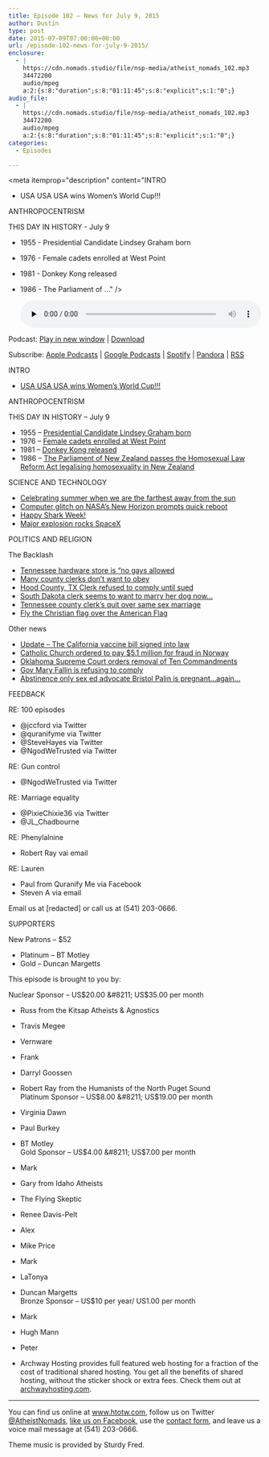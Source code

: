 ```yaml
---
title: Episode 102 – News for July 9, 2015
author: Dustin
type: post
date: 2015-07-09T07:00:00+00:00
url: /episode-102-news-for-july-9-2015/
enclosure:
  - |
    https://cdn.nomads.studio/file/nsp-media/atheist_nomads_102.mp3
    34472200
    audio/mpeg
    a:2:{s:8:"duration";s:8:"01:11:45";s:8:"explicit";s:1:"0";}
audio_file:
  - |
    https://cdn.nomads.studio/file/nsp-media/atheist_nomads_102.mp3
    34472200
    audio/mpeg
    a:2:{s:8:"duration";s:8:"01:11:45";s:8:"explicit";s:1:"0";}
categories:
  - Episodes

---
```

<div itemscope itemtype="http://schema.org/AudioObject">
  <meta itemprop="name" content="Episode 102 &#8211; News for July 9, 2015" />
  
  <meta itemprop="uploadDate" content="2015-07-09T01:00:00-06:00" />
  
  <meta itemprop="encodingFormat" content="audio/mpeg" />
  
  <meta itemprop="duration" content="PT1H11M45S" />
  
  <meta itemprop="description" content="INTRO
* USA USA USA wins Women’s World Cup!!!

ANTHROPOCENTRISM

THIS DAY IN HISTORY - July 9

* 1955 - Presidential Candidate Lindsey Graham born
* 1976 - Female cadets enrolled at West Point
* 1981 - Donkey Kong released
* 1986 - The Parliament of ..." />
  
  <meta itemprop="contentUrl" content="https://dts.podtrac.com/redirect.mp3/cdn.nomads.studio/file/nsp-media/atheist_nomads_102.mp3" />
  
  <meta itemprop="contentSize" content="32.9" />
  </p> 
  
  <div class="powerpress_player" id="powerpress_player_8359">
    <audio class="wp-audio-shortcode" id="audio-5134-103" preload="none" style="width: 100%;" controls="controls"><source type="audio/mpeg" src="https://dts.podtrac.com/redirect.mp3/cdn.nomads.studio/file/nsp-media/atheist_nomads_102.mp3?_=103" /><a href="https://dts.podtrac.com/redirect.mp3/cdn.nomads.studio/file/nsp-media/atheist_nomads_102.mp3">https://dts.podtrac.com/redirect.mp3/cdn.nomads.studio/file/nsp-media/atheist_nomads_102.mp3</a></audio>
  </div>
</div>

<p class="powerpress_links powerpress_links_mp3">
  Podcast: <a href="https://dts.podtrac.com/redirect.mp3/cdn.nomads.studio/file/nsp-media/atheist_nomads_102.mp3" class="powerpress_link_pinw" target="_blank" title="Play in new window" onclick="return powerpress_pinw('https://htotw.com/?powerpress_pinw=5134-podcast');" rel="nofollow">Play in new window</a> | <a href="https://dts.podtrac.com/redirect.mp3/cdn.nomads.studio/file/nsp-media/atheist_nomads_102.mp3" class="powerpress_link_d" title="Download" rel="nofollow" download="atheist_nomads_102.mp3">Download</a>
</p>

<p class="powerpress_links powerpress_subscribe_links">
  Subscribe: <a href="https://podcasts.apple.com/us/podcast/humanists-take-on-the-world/id530050098?mt=2&ls=1" class="powerpress_link_subscribe powerpress_link_subscribe_itunes" target="_blank" title="Subscribe on Apple Podcasts" rel="nofollow">Apple Podcasts</a> | <a href="https://www.google.com/podcasts?feed=aHR0cDovL2F0aGVpc3Rub21hZHMubGlic3luLmNvbS9yc3M%3D" class="powerpress_link_subscribe powerpress_link_subscribe_googleplay" target="_blank" title="Subscribe on Google Podcasts" rel="nofollow">Google Podcasts</a> | <a href="https://open.spotify.com/show/3LzK2xZGike6Tc1GEMtMbr?si=LieN9SNuTpq96smuaUsH8A" class="powerpress_link_subscribe powerpress_link_subscribe_spotify" target="_blank" title="Subscribe on Spotify" rel="nofollow">Spotify</a> | <a href="https://www.pandora.com/podcast/atheist-nomads/PC:10122?corr=62071012&part=ug" class="powerpress_link_subscribe powerpress_link_subscribe_pandora" target="_blank" title="Subscribe on Pandora" rel="nofollow">Pandora</a> | <a href="https://htotw.com/feed/podcast/" class="powerpress_link_subscribe powerpress_link_subscribe_rss" target="_blank" title="Subscribe via RSS" rel="nofollow">RSS</a>
</p>

INTRO  
* <a href="http://edition.cnn.com/2015/07/06/football/womens-world-cup-final/index.html" target="_blank" rel="noopener">USA USA USA wins Women’s World Cup!!!</a>

ANTHROPOCENTRISM

THIS DAY IN HISTORY &#8211; July 9

* 1955 &#8211; <a href="https://en.wikipedia.org/wiki/Lindsey_Graham" target="_blank" rel="noopener">Presidential Candidate Lindsey Graham born</a>  
* 1976 &#8211; <a href="http://www.history.com/this-day-in-history/female-cadets-enrolled-at-west-point" target="_blank" rel="noopener">Female cadets enrolled at West Point</a>  
* 1981 &#8211; <a href="https://en.wikipedia.org/wiki/Donkey_Kong" target="_blank" rel="noopener">Donkey Kong released</a>  
* 1986 &#8211; <a href="https://en.wikipedia.org/wiki/Homosexual_Law_Reform_Act_1986" target="_blank" rel="noopener">The Parliament of New Zealand passes the Homosexual Law Reform Act legalising homosexuality in New Zealand</a>

SCIENCE AND TECHNOLOGY

* <a href="http://phys.org/news/2015-07-earth-aphelion.html" target="_blank" rel="noopener">Celebrating summer when we are the farthest away from the sun</a>  
* <a href="http://phys.org/news/2015-07-spacecraft-pluto-recovers.html" target="_blank" rel="noopener">Computer glitch on NASA’s New Horizon prompts quick reboot</a>  
* <a href="http://www.cnn.com/2015/07/02/us/north-carolina-shark-attack/" target="_blank" rel="noopener">Happy Shark Week!</a>  
* <a href="http://www.floridatoday.com/story/tech/science/space/2015/07/06/spacex-preliminary-falcon-failure-cause-week/29761611/" target="_blank" rel="noopener">Major explosion rocks SpaceX</a>

POLITICS AND RELIGION

The Backlash

* <a href="http://www.wbir.com/story/news/local/claiborne-hancock-grainger-union/2015/06/30/store-puts-up-no-gays-allowed-sign-after-same-sex-marriage-ruling/29497621/" target="_blank" rel="noopener">Tennessee hardware store is “no gays allowed</a>  
* <a href="http://www.rawstory.com/2015/06/i-dont-stand-alone-county-clerks-invoke-religious-freedom-to-ignore-law-on-same-sex-marriage/" target="_blank" rel="noopener">Many county clerks don’t want to obey</a>  
* <a href="http://thinkprogress.org/lgbt/2015/07/07/3677515/texas-clerk-marriage-lawsuit/" target="_blank" rel="noopener">Hood County, TX Clerk refused to comply until sued</a>  
* <a href="http://www.ksfy.com/home/headlines/Sioux-Falls-woman-made-over-offensive-comment-from-county-employee-310824651.html?device=tablet&c=y" target="_blank" rel="noopener">South Dakota clerk seems to want to marry her dog now&#8230;</a>  
* <a href="http://www.wbir.com/story/news/2015/07/02/clerk-employees-quit-rather-than-issue-gay-marriage-licenses/29646743/" target="_blank" rel="noopener">Tennessee county clerk&#8217;s quit over same sex marriage</a>  
* <a href="http://www.rawstory.com/2015/07/anti-gay-nc-pastor-launches-movement-to-fly-christian-flag-above-the-american-flag/" target="_blank" rel="noopener">Fly the Christian flag over the American Flag</a>

Other news

* <a href="http://www.sacbee.com/news/politics-government/capitol-alert/article25834726.html" target="_blank" rel="noopener">Update &#8211; The California vaccine bill signed into law</a>  
* <a href="http://www.upi.com/Top_News/World-News/2015/07/01/Catholic-Church-in-Norway-ordered-to-pay-51-million-for-fraud/9071435757885/?spt=sec&or=tn" target="_blank" rel="noopener">Catholic Church ordered to pay $5.1 million for fraud in Norway</a>  
* <a href="http://www.tulsaworld.com/news/capitol_report/state-supreme-court-rules-against-ten-commandments-monument-at-capitol/article_5f8354f8-e0aa-56ec-8f0b-315b4a4475e2.html?mode=jqm" target="_blank" rel="noopener">Oklahoma Supreme Court orders removal of Ten Commandments</a>  
* <a href="http://www.tulsaworld.com/news/capitol_report/ten-commandments-monument-to-remain-at-capitol-gov-mary-fallin/article_b6a922ce-2d5e-5675-9929-5f18658ee5b9.html" target="_blank" rel="noopener">Gov Mary Fallin is refusing to comply</a>  
* <a href="http://www.rawstory.com/2015/06/can-bristol-palin-finally-admit-that-abstinence-education-is-garbage/" target="_blank" rel="noopener">Abstinence only sex ed advocate Bristol Palin is pregnant&#8230;again&#8230;</a>

FEEDBACK

RE: 100 episodes  
* @jccford via Twitter  
* @quranifyme via Twitter  
* @SteveHayes via Twitter  
* @NgodWeTrusted via Twitter

RE: Gun control  
* @NgodWeTrusted via Twitter

RE: Marriage equality  
* @PixieChixie36 via Twitter  
* @JL_Chadbourne

RE: Phenylalnine  
* Robert Ray vai email

RE: Lauren  
* Paul from Quranify Me via Facebook  
* Steven A via email

Email us at [redacted] or call us at (541) 203-0666.

SUPPORTERS

New Patrons &#8211; $52

* Platinum &#8211; BT Motley  
* Gold &#8211; Duncan Margetts

This episode is brought to you by:

Nuclear Sponsor &#8211; US$20.00 &#8211; US$35.00 per month  
* Russ from the Kitsap Atheists & Agnostics  
* Travis Megee  
* Vernware  
* Frank  
* Darryl Goossen  
* Robert Ray from the Humanists of the North Puget Sound  
Platinum Sponsor &#8211; US$8.00 &#8211; US$19.00 per month  
* Virginia Dawn  
* Paul Burkey  
* BT Motley  
Gold Sponsor &#8211; US$4.00 &#8211; US$7.00 per month  
* Mark  
* Gary from Idaho Atheists  
* The Flying Skeptic  
* Renee Davis-Pelt  
* Alex  
* Mike Price  
* Mark  
* LaTonya  
* Duncan Margetts  
Bronze Sponsor &#8211; US$10 per year/ US1.00 per month  
* Mark  
* Hugh Mann  
* Peter

* Archway Hosting provides full featured web hosting for a fraction of the cost of traditional shared hosting. You get all the benefits of shared hosting, without the sticker shock or extra fees. Check them out at <a href="http://archwayhosting.com/" target="_blank" rel="noopener">archwayhosting.com</a>.

<hr width="500" />

You can find us online at <a href="https://www.htotw.com/" target="_blank" rel="noopener">www.htotw.com</a>, follow us on Twitter <a href="https://twitter.com/AtheistNomads" target="_blank" rel="noopener">@AtheistNomads</a>, <a href="https://htotw.com/facebook" target="_blank" rel="noopener">like us on Facebook</a>, use the [contact form](https://htotw.com/contact), and leave us a voice mail message at (541) 203-0666.

Theme music is provided by Sturdy Fred.
